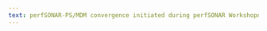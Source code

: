 ```yaml
---
text: perfSONAR-PS/MDM convergence initiated during perfSONAR Workshopn in Arlington, VA. Fosters collaboration of ESnet, GÉANT, Indiana University and Internet2.
---
```


